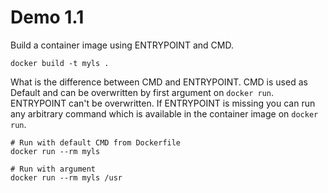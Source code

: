 # Demo 1.1

Build a container image using ENTRYPOINT and CMD.

```
docker build -t myls .
```

What is the difference between CMD and ENTRYPOINT.
CMD is used as Default and can be overwritten by first argument on `docker run`.
ENTRYPOINT can't be overwritten.
If ENTRYPOINT is missing you can run any arbitrary command which is available in the container image on `docker run`.

```
# Run with default CMD from Dockerfile
docker run --rm myls

# Run with argument
docker run --rm myls /usr
```